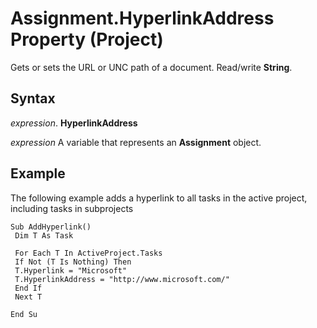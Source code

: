 
# Assignment.HyperlinkAddress Property (Project)

Gets or sets the URL or UNC path of a document. Read/write  **String**.


## Syntax

 _expression_. **HyperlinkAddress**

 _expression_ A variable that represents an **Assignment** object.


## Example

The following example adds a hyperlink to all tasks in the active project, including tasks in subprojects


```
Sub AddHyperlink() 
 Dim T As Task 
 
 For Each T In ActiveProject.Tasks 
 If Not (T Is Nothing) Then 
 T.Hyperlink = "Microsoft" 
 T.HyperlinkAddress = "http://www.microsoft.com/" 
 End If 
 Next T 
 
End Su
```

